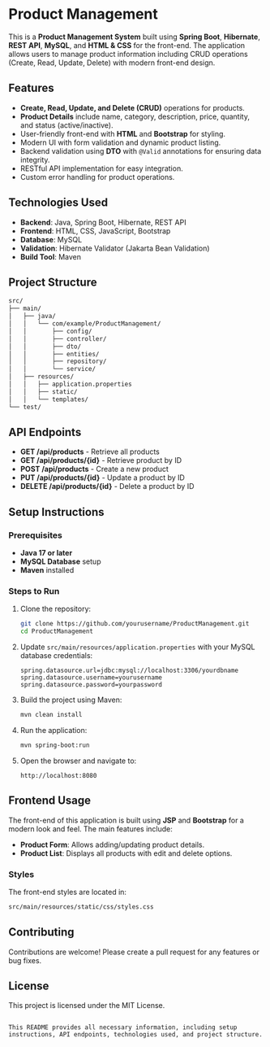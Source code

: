 # Product Management

This is a **Product Management System** built using **Spring Boot**, **Hibernate**, **REST API**, **MySQL**, and **HTML & CSS** for the front-end. The application allows users to manage product information including CRUD operations (Create, Read, Update, Delete) with modern front-end design.

## Features

- **Create, Read, Update, and Delete (CRUD)** operations for products.
- **Product Details** include name, category, description, price, quantity, and status (active/inactive).
- User-friendly front-end with **HTML** and **Bootstrap** for styling.
- Modern UI with form validation and dynamic product listing.
- Backend validation using **DTO** with `@Valid` annotations for ensuring data integrity.
- RESTful API implementation for easy integration.
- Custom error handling for product operations.

## Technologies Used

- **Backend**: Java, Spring Boot, Hibernate, REST API
- **Frontend**: HTML, CSS, JavaScript, Bootstrap
- **Database**: MySQL
- **Validation**: Hibernate Validator (Jakarta Bean Validation)
- **Build Tool**: Maven

## Project Structure

```bash
src/
├── main/
│   ├── java/
│   │   └── com/example/ProductManagement/
│   │       ├── config/
│   │       ├── controller/
│   │       ├── dto/
│   │       ├── entities/
│   │       ├── repository/
│   │       └── service/
│   ├── resources/
│   │   ├── application.properties
│   │   ├── static/
│   │   └── templates/
└── test/
```

## API Endpoints

- **GET /api/products** - Retrieve all products
- **GET /api/products/{id}** - Retrieve product by ID
- **POST /api/products** - Create a new product
- **PUT /api/products/{id}** - Update a product by ID
- **DELETE /api/products/{id}** - Delete a product by ID

## Setup Instructions

### Prerequisites

- **Java 17 or later**
- **MySQL Database** setup
- **Maven** installed

### Steps to Run

1. Clone the repository:
   ```bash
   git clone https://github.com/yourusername/ProductManagement.git
   cd ProductManagement
   ```

2. Update `src/main/resources/application.properties` with your MySQL database credentials:
   ```properties
   spring.datasource.url=jdbc:mysql://localhost:3306/yourdbname
   spring.datasource.username=yourusername
   spring.datasource.password=yourpassword
   ```

3. Build the project using Maven:
   ```bash
   mvn clean install
   ```

4. Run the application:
   ```bash
   mvn spring-boot:run
   ```

5. Open the browser and navigate to:
   ```
   http://localhost:8080
   ```

## Frontend Usage

The front-end of this application is built using **JSP** and **Bootstrap** for a modern look and feel. The main features include:
- **Product Form**: Allows adding/updating product details.
- **Product List**: Displays all products with edit and delete options.

### Styles

The front-end styles are located in:
```bash
src/main/resources/static/css/styles.css
```


## Contributing

Contributions are welcome! Please create a pull request for any features or bug fixes.

## License

This project is licensed under the MIT License.
```

This README provides all necessary information, including setup instructions, API endpoints, technologies used, and project structure.
